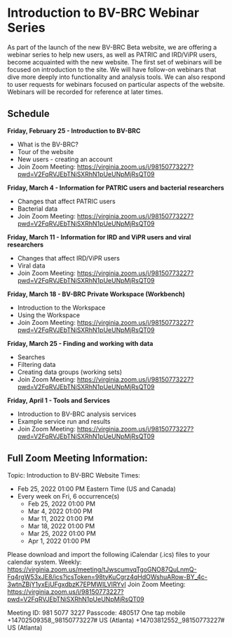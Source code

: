 # Introduction to BV-BRC Webinar Series

As part of the launch of the new BV-BRC Beta website, we are offering a webinar series to help new users, as well as PATRIC and IRD/ViPR users, become acquainted with the new website. The first set of webinars will be focused on introduction to the site. We will have follow-on webinars that dive more deeply into functionality and analysis tools. We can also respond to user requests for webinars focused on particular aspects of the website. Webinars will be recorded for reference at later times.

## Schedule

**Friday, February 25 - Introduction to BV-BRC**
* What is the BV-BRC?
* Tour of the website
* New users - creating an account
* Join Zoom Meeting: <https://virginia.zoom.us/j/98150773227?pwd=V2FqRVJEbTNiSXRhN1pUeUNpMjRsQT09>

**Friday, March 4 - Information for PATRIC users and bacterial researchers**
* Changes that affect PATRIC users
* Bacterial data
* Join Zoom Meeting: <https://virginia.zoom.us/j/98150773227?pwd=V2FqRVJEbTNiSXRhN1pUeUNpMjRsQT09>

**Friday, March 11 - Information for IRD and ViPR users and viral researchers**
* Changes that affect IRD/ViPR users
* Viral data
* Join Zoom Meeting: <https://virginia.zoom.us/j/98150773227?pwd=V2FqRVJEbTNiSXRhN1pUeUNpMjRsQT09>

**Friday, March 18 - BV-BRC Private Workspace (Workbench)** 
* Introduction to the Workspace
* Using the Workspace
* Join Zoom Meeting: <https://virginia.zoom.us/j/98150773227?pwd=V2FqRVJEbTNiSXRhN1pUeUNpMjRsQT09>

**Friday, March 25 - Finding and working with data**
* Searches 
* Filtering data
* Creating data groups (working sets)
* Join Zoom Meeting: <https://virginia.zoom.us/j/98150773227?pwd=V2FqRVJEbTNiSXRhN1pUeUNpMjRsQT09>

**Friday, April 1 - Tools and Services**
* Introduction to BV-BRC analysis services
* Example service run and results
* Join Zoom Meeting: <https://virginia.zoom.us/j/98150773227?pwd=V2FqRVJEbTNiSXRhN1pUeUNpMjRsQT09>


## Full Zoom Meeting Information:

Topic: Introduction to BV-BRC Website
Times: 
* Feb 25, 2022 01:00 PM Eastern Time (US and Canada)
* Every week on Fri, 6 occurrence(s)
  * Feb 25, 2022 01:00 PM
  * Mar 4, 2022 01:00 PM
  * Mar 11, 2022 01:00 PM
  * Mar 18, 2022 01:00 PM
  * Mar 25, 2022 01:00 PM
  * Apr 1, 2022 01:00 PM

Please download and import the following iCalendar (.ics) files to your calendar system.
Weekly: <https://virginia.zoom.us/meeting/tJwscumvqTgoGNO87QuLnmQ-Fq4rgW53xJE8/ics?icsToken=98tyKuCgrz4qHdOWshuARow-BY_4c-3wtnZBjY1yxEjUFgxdbzK7EPMWILVIRYvI>
Join Zoom Meeting: <https://virginia.zoom.us/j/98150773227?pwd=V2FqRVJEbTNiSXRhN1pUeUNpMjRsQT09>

Meeting ID: 981 5077 3227
Passcode: 480517
One tap mobile
+14702509358,,98150773227# US (Atlanta)
+14703812552,,98150773227# US (Atlanta)
